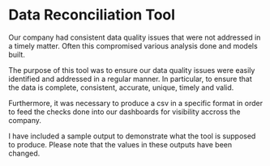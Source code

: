 # Data Reconciliation Tool

Our company had consistent data quality issues that were not addressed in a timely matter. Often this compromised various analysis done and models built.
  
The purpose of this tool was to ensure our data quality issues were easily identified and addressed in a regular manner. In particular, to ensure that the data is complete, consistent, accurate, unique, timely and valid.

Furthermore, it was necessary to produce a csv in a specific format in order to feed the checks done into our dashboards for visibility accross the company.


I have included a sample output to demonstrate what the tool is supposed to produce. Please note that the values in these outputs have been changed.


	

